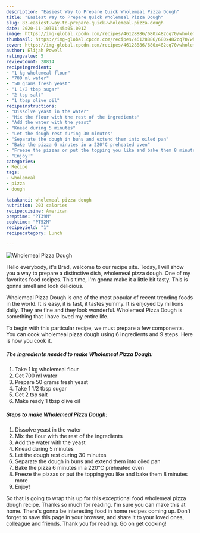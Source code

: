 ```yaml
---
description: "Easiest Way to Prepare Quick Wholemeal Pizza Dough"
title: "Easiest Way to Prepare Quick Wholemeal Pizza Dough"
slug: 83-easiest-way-to-prepare-quick-wholemeal-pizza-dough
date: 2020-11-10T01:45:05.001Z
image: https://img-global.cpcdn.com/recipes/46128886/680x482cq70/wholemeal-pizza-dough-recipe-main-photo.jpg
thumbnail: https://img-global.cpcdn.com/recipes/46128886/680x482cq70/wholemeal-pizza-dough-recipe-main-photo.jpg
cover: https://img-global.cpcdn.com/recipes/46128886/680x482cq70/wholemeal-pizza-dough-recipe-main-photo.jpg
author: Elijah Powell
ratingvalue: 5
reviewcount: 28814
recipeingredient:
- "1 kg wholemeal flour"
- "700 ml water"
- "50 grams fresh yeast"
- "1 1/2 tbsp sugar"
- "2 tsp salt"
- "1 tbsp olive oil"
recipeinstructions:
- "Dissolve yeast in the water"
- "Mix the flour with the rest of the ingredients"
- "Add the water with the yeast"
- "Knead during 5 minutes"
- "Let the dough rest during 30 minutes"
- "Separate the dough in buns and extend them into oiled pan"
- "Bake the pizza 6 minutes in a 220°C preheated oven"
- "Freeze the pizzas or put the topping you like and bake them 8 minutes more"
- "Enjoy!"
categories:
- Recipe
tags:
- wholemeal
- pizza
- dough

katakunci: wholemeal pizza dough 
nutrition: 203 calories
recipecuisine: American
preptime: "PT39M"
cooktime: "PT52M"
recipeyield: "1"
recipecategory: Lunch

---
```



![Wholemeal Pizza Dough](https://img-global.cpcdn.com/recipes/46128886/680x482cq70/wholemeal-pizza-dough-recipe-main-photo.jpg)

Hello everybody, it's Brad, welcome to our recipe site. Today, I will show you a way to prepare a distinctive dish, wholemeal pizza dough. One of my favorites food recipes. This time, I'm gonna make it a little bit tasty. This is gonna smell and look delicious.

Wholemeal Pizza Dough is one of the most popular of recent trending foods in the world. It is easy, it is fast, it tastes yummy. It is enjoyed by millions daily. They are fine and they look wonderful. Wholemeal Pizza Dough is something that I have loved my entire life.




To begin with this particular recipe, we must prepare a few components. You can cook wholemeal pizza dough using 6 ingredients and 9 steps. Here is how you cook it.

<!--inarticleads1-->

##### The ingredients needed to make Wholemeal Pizza Dough:

1. Take 1 kg wholemeal flour
1. Get 700 ml water
1. Prepare 50 grams fresh yeast
1. Take 1 1/2 tbsp sugar
1. Get 2 tsp salt
1. Make ready 1 tbsp olive oil




<!--inarticleads2-->

##### Steps to make Wholemeal Pizza Dough:

1. Dissolve yeast in the water
1. Mix the flour with the rest of the ingredients
1. Add the water with the yeast
1. Knead during 5 minutes
1. Let the dough rest during 30 minutes
1. Separate the dough in buns and extend them into oiled pan
1. Bake the pizza 6 minutes in a 220°C preheated oven
1. Freeze the pizzas or put the topping you like and bake them 8 minutes more
1. Enjoy!




So that is going to wrap this up for this exceptional food wholemeal pizza dough recipe. Thanks so much for reading. I'm sure you can make this at home. There's gonna be interesting food in home recipes coming up. Don't forget to save this page in your browser, and share it to your loved ones, colleague and friends. Thank you for reading. Go on get cooking!
